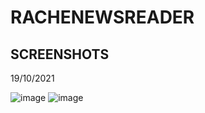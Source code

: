 # RACHENEWSREADER
## SCREENSHOTS
19/10/2021

![image](https://user-images.githubusercontent.com/47298653/137864111-a9ff7e07-1389-40ba-84dd-12f9332dabaf.png)
![image](https://user-images.githubusercontent.com/47298653/137854148-3ed2769f-82e0-4595-989b-10126f0cc50e.png)



